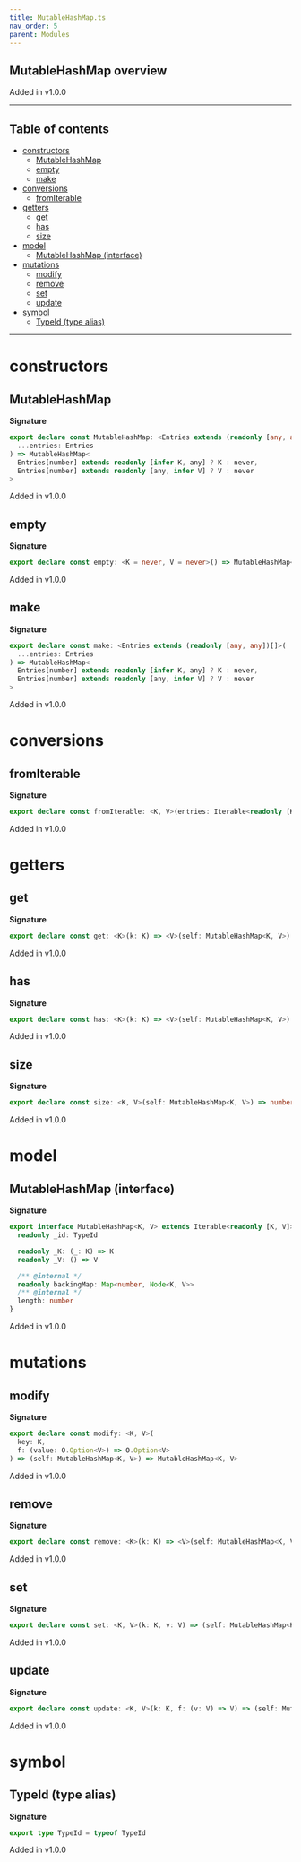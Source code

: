 ```yaml
---
title: MutableHashMap.ts
nav_order: 5
parent: Modules
---
```


## MutableHashMap overview

Added in v1.0.0

---

<h2 class="text-delta">Table of contents</h2>

- [constructors](#constructors)
  - [MutableHashMap](#mutablehashmap)
  - [empty](#empty)
  - [make](#make)
- [conversions](#conversions)
  - [fromIterable](#fromiterable)
- [getters](#getters)
  - [get](#get)
  - [has](#has)
  - [size](#size)
- [model](#model)
  - [MutableHashMap (interface)](#mutablehashmap-interface)
- [mutations](#mutations)
  - [modify](#modify)
  - [remove](#remove)
  - [set](#set)
  - [update](#update)
- [symbol](#symbol)
  - [TypeId (type alias)](#typeid-type-alias)

---

# constructors

## MutableHashMap

**Signature**

```ts
export declare const MutableHashMap: <Entries extends (readonly [any, any])[]>(
  ...entries: Entries
) => MutableHashMap<
  Entries[number] extends readonly [infer K, any] ? K : never,
  Entries[number] extends readonly [any, infer V] ? V : never
>
```

Added in v1.0.0

## empty

**Signature**

```ts
export declare const empty: <K = never, V = never>() => MutableHashMap<K, V>
```

Added in v1.0.0

## make

**Signature**

```ts
export declare const make: <Entries extends (readonly [any, any])[]>(
  ...entries: Entries
) => MutableHashMap<
  Entries[number] extends readonly [infer K, any] ? K : never,
  Entries[number] extends readonly [any, infer V] ? V : never
>
```

Added in v1.0.0

# conversions

## fromIterable

**Signature**

```ts
export declare const fromIterable: <K, V>(entries: Iterable<readonly [K, V]>) => MutableHashMap<K, V>
```

Added in v1.0.0

# getters

## get

**Signature**

```ts
export declare const get: <K>(k: K) => <V>(self: MutableHashMap<K, V>) => O.Option<V>
```

Added in v1.0.0

## has

**Signature**

```ts
export declare const has: <K>(k: K) => <V>(self: MutableHashMap<K, V>) => boolean
```

Added in v1.0.0

## size

**Signature**

```ts
export declare const size: <K, V>(self: MutableHashMap<K, V>) => number
```

Added in v1.0.0

# model

## MutableHashMap (interface)

**Signature**

```ts
export interface MutableHashMap<K, V> extends Iterable<readonly [K, V]>, DeepEqual {
  readonly _id: TypeId

  readonly _K: (_: K) => K
  readonly _V: () => V

  /** @internal */
  readonly backingMap: Map<number, Node<K, V>>
  /** @internal */
  length: number
}
```

Added in v1.0.0

# mutations

## modify

**Signature**

```ts
export declare const modify: <K, V>(
  key: K,
  f: (value: O.Option<V>) => O.Option<V>
) => (self: MutableHashMap<K, V>) => MutableHashMap<K, V>
```

Added in v1.0.0

## remove

**Signature**

```ts
export declare const remove: <K>(k: K) => <V>(self: MutableHashMap<K, V>) => MutableHashMap<K, V>
```

Added in v1.0.0

## set

**Signature**

```ts
export declare const set: <K, V>(k: K, v: V) => (self: MutableHashMap<K, V>) => MutableHashMap<K, V>
```

Added in v1.0.0

## update

**Signature**

```ts
export declare const update: <K, V>(k: K, f: (v: V) => V) => (self: MutableHashMap<K, V>) => MutableHashMap<K, V>
```

Added in v1.0.0

# symbol

## TypeId (type alias)

**Signature**

```ts
export type TypeId = typeof TypeId
```

Added in v1.0.0
